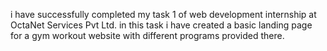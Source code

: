 i have successfully completed my task 1 of web development internship at OctaNet Services Pvt Ltd.
in this task i have created a basic landing page for a gym workout website with different programs provided there. 

